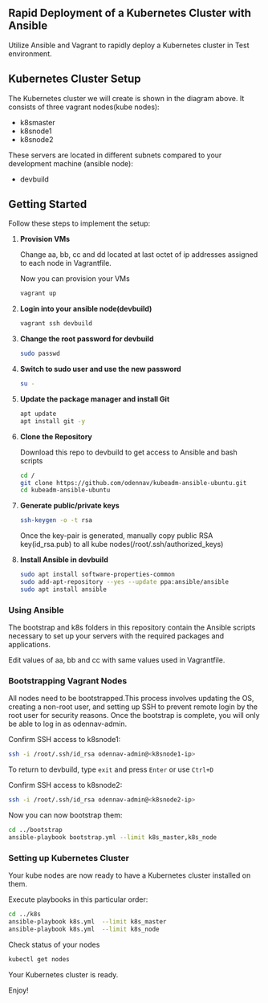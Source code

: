 ## Rapid Deployment of a Kubernetes Cluster with Ansible
   Utilize Ansible and Vagrant to rapidly deploy a Kubernetes cluster in Test environment.
 


## Kubernetes Cluster Setup
   The Kubernetes cluster we will create is shown in the diagram above. It consists of three vagrant nodes(kube nodes):
   - k8smaster
   - k8snode1 
   - k8snode2

   These servers are located in different subnets compared to your development machine (ansible node):
   - devbuild

## Getting Started
   Follow these steps to implement the setup:

1. **Provision VMs**
   
   Change aa, bb, cc and dd located at last octet of ip addresses assigned to each node in Vagrantfile.
   
   Now you can provision your VMs
   ```bash
   vagrant up
   ```

2. **Login into your ansible node(devbuild)**
   ```bash
   vagrant ssh devbuild
   ```

3. **Change the root password for devbuild**
   ```bash
   sudo passwd
   ```
4. **Switch to sudo user and use the new password**
   ```bash
   su -
   ```

5. **Update the package manager and install Git**
   ```bash
   apt update
   apt install git -y
   ```

6. **Clone the Repository**
   
   Download this repo to devbuild to get access to Ansible and bash scripts
   ```bash
   cd /
   git clone https://github.com/odennav/kubeadm-ansible-ubuntu.git
   cd kubeadm-ansible-ubuntu
   ```
7. **Generate public/private keys**
   ```bash
   ssh-keygen -o -t rsa
   ```
   
   Once the key-pair is generated, manually copy public RSA key(id_rsa.pub) to all kube nodes(/root/.ssh/authorized_keys)

8. **Install Ansible in devbuild**
   ```bash
   sudo apt install software-properties-common
   sudo add-apt-repository --yes --update ppa:ansible/ansible
   sudo apt install ansible
   ```

### Using Ansible
The bootstrap and k8s folders in this repository contain the Ansible scripts necessary to set up your servers with the required packages and applications.

Edit values of aa, bb and cc with same values used in Vagrantfile.

### Bootstrapping Vagrant Nodes
   All nodes need to be bootstrapped.This process involves updating the OS, creating a non-root user, and setting up SSH to prevent remote login
   by the root user for security reasons.
   Once the bootstrap is complete, you will only be able to log in as odennav-admin.

   Confirm SSH access to k8snode1:   
   ```bash
   ssh -i /root/.ssh/id_rsa odennav-admin@<k8snode1-ip>
   ```  
   To return to devbuild, type `exit` and press `Enter` or use `Ctrl+D`
   
   Confirm SSH access to k8snode2:
   ```bash
   ssh -i /root/.ssh/id_rsa odennav-admin@<k8snode2-ip>
   ```  
  
   Now you can now bootstrap them:
   ```bash
   cd ../bootstrap
   ansible-playbook bootstrap.yml --limit k8s_master,k8s_node
   ```

### Setting up Kubernetes Cluster
   Your kube nodes are now ready to have a Kubernetes cluster installed on them.
   
   Execute playbooks in this particular order:

   ```bash
   cd ../k8s
   ansible-playbook k8s.yml  --limit k8s_master
   ansible-playbook k8s.yml  --limit k8s_node
   ```

   Check status of your nodes
   ```bash
   kubectl get nodes
   ```

   Your Kubernetes cluster is ready.


   Enjoy!

